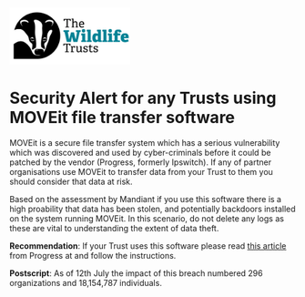 <img src="/Levels/twt-logo.png" height="100">

# Security Alert for any Trusts using MOVEit file transfer software

MOVEit is a secure file transfer system which has a serious vulnerability which was discovered and used by cyber-criminals before it could be patched by the vendor (Progress, formerly Ipswitch). If any of partner organisations use MOVEit to transfer data from your Trust to them you should consider that data at risk.

Based on the assessment by Mandiant if you use this software there is a high proability that data has been stolen, and potentially backdoors installed on the system running MOVEit.  In this scenario, do not delete any logs as these are vital to understanding the extent of data theft.

**Recommendation**: If your Trust uses this software please read [this article](https://community.progress.com/s/article/MOVEit-Transfer-Critical-Vulnerability-31May2023) from Progress at and follow the instructions.

**Postscript**: As of 12th July the impact of this breach numbered 296 organizations and 18,154,787 individuals.